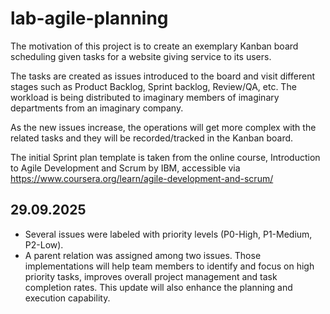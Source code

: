 # lab-agile-planning
The motivation of this project is to create an exemplary Kanban board scheduling given tasks for a website giving service to its users.

The tasks are created as issues introduced to the board and visit different stages such as Product Backlog, Sprint backlog, Review/QA, etc. The workload is being distributed to imaginary members of imaginary departments from an imaginary company.

As the new issues increase, the operations will get more complex with the related tasks and they will be recorded/tracked in the Kanban board.

The initial Sprint plan template is taken from the online course, Introduction to Agile Development and Scrum by IBM, accessible via https://www.coursera.org/learn/agile-development-and-scrum/

## 29.09.2025
* Several issues were labeled with priority levels (P0-High, P1-Medium, P2-Low).
* A parent relation was assigned among two issues.
Those implementations will help team members to identify and focus on high priority tasks, improves overall project management and task completion rates. This update will also enhance the planning and execution capability.


